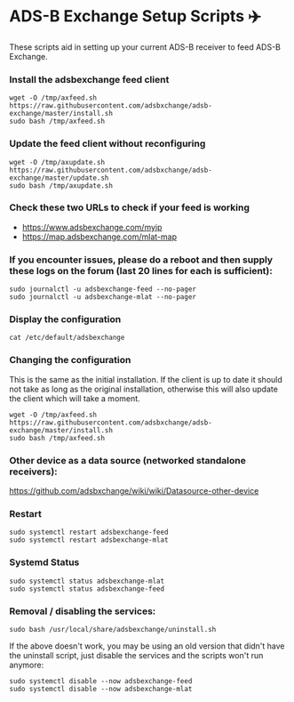 # ADS-B Exchange Setup Scripts :airplane:

These scripts aid in setting up your current ADS-B receiver to feed ADS-B Exchange.

### Install the adsbexchange feed client

```
wget -O /tmp/axfeed.sh https://raw.githubusercontent.com/adsbxchange/adsb-exchange/master/install.sh
sudo bash /tmp/axfeed.sh
```

### Update the feed client without reconfiguring

```
wget -O /tmp/axupdate.sh https://raw.githubusercontent.com/adsbxchange/adsb-exchange/master/update.sh
sudo bash /tmp/axupdate.sh
```

### Check these two URLs to check if your feed is working

- https://www.adsbexchange.com/myip
- https://map.adsbexchange.com/mlat-map

### If you encounter issues, please do a reboot and then supply these logs on the forum (last 20 lines for each is sufficient):

```
sudo journalctl -u adsbexchange-feed --no-pager
sudo journalctl -u adsbexchange-mlat --no-pager
```


### Display the configuration

```
cat /etc/default/adsbexchange
```

### Changing the configuration

This is the same as the initial installation.
If the client is up to date it should not take as long as the original installation,
otherwise this will also update the client which will take a moment.

```
wget -O /tmp/axfeed.sh https://raw.githubusercontent.com/adsbxchange/adsb-exchange/master/install.sh
sudo bash /tmp/axfeed.sh
```

### Other device as a data source (networked standalone receivers):

https://github.com/adsbxchange/wiki/wiki/Datasource-other-device

### Restart

```
sudo systemctl restart adsbexchange-feed
sudo systemctl restart adsbexchange-mlat
```


### Systemd Status

```
sudo systemctl status adsbexchange-mlat
sudo systemctl status adsbexchange-feed
```


### Removal / disabling the services:

```
sudo bash /usr/local/share/adsbexchange/uninstall.sh
```

If the above doesn't work, you may be using an old version that didn't have the uninstall script, just disable the services and the scripts won't run anymore:

```
sudo systemctl disable --now adsbexchange-feed
sudo systemctl disable --now adsbexchange-mlat
```

